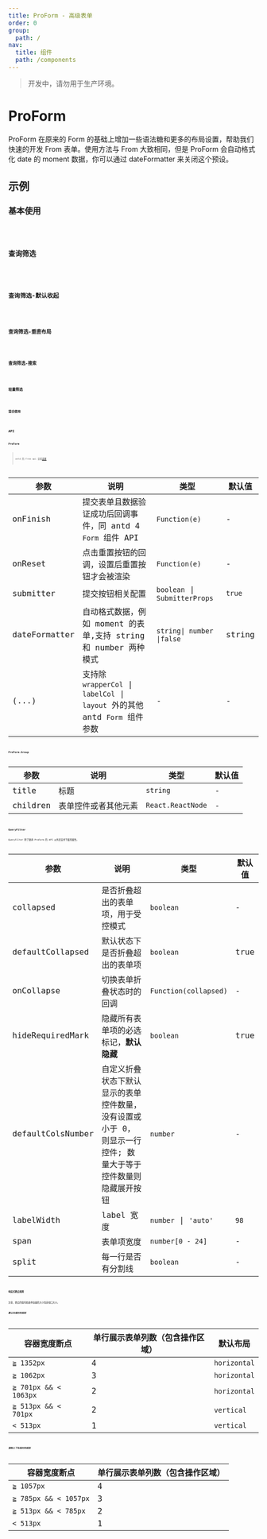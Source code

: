 ```yaml
---
title: ProForm - 高级表单
order: 0
group:
  path: /
nav:
  title: 组件
  path: /components
---
```


> 开发中，请勿用于生产环境。

# ProForm

ProForm 在原来的 Form 的基础上增加一些语法糖和更多的布局设置，帮助我们快速的开发 From 表单。使用方法与 From 大致相同，但是 ProForm 会自动格式化 date 的 moment 数据，你可以通过 dateFormatter 来关闭这个预设。

## 示例

### 基本使用

<code src="../demos/base.tsx" />

### 查询筛选

<code src="../demos/query-filter.tsx" />

### 查询筛选-默认收起

<code src="../demos/query-filter-collapsed.tsx" />

### 查询筛选-垂直布局

<code src="../demos/query-filter-vertical.tsx" />

### 查询筛选-搜索

<code src="../demos/search-filter.tsx" background="#f0f2f5"/>

### 轻量筛选

<code src="../demos/light-filter.tsx" />

### 混合使用

<code src="../demos/components-other.tsx" />

## API

### ProForm

> antd 的 From api 查看[这里](https://ant.design/components/form-cn/)

| 参数 | 说明 | 类型 | 默认值 |
| --- | --- | --- | --- |
| onFinish | 提交表单且数据验证成功后回调事件，同 antd 4 `Form` 组件 API | `Function(e)` | - |
| onReset | 点击重置按钮的回调，设置后重置按钮才会被渲染 | `Function(e)` | - |
| submitter | 提交按钮相关配置 | `boolean` \| `SubmitterProps` | `true` |
| dateFormatter | 自动格式数据，例如 moment 的表单,支持 string 和 number 两种模式 | `string\| number \|false` | string |
| (...) | 支持除 `wrapperCol` \| `labelCol` \| `layout` 外的其他 antd `Form` 组件参数 | - | - |

### ProForm.Group

| 参数     | 说明                 | 类型              | 默认值 |
| -------- | -------------------- | ----------------- | ------ |
| title    | 标题                 | `string`          | -      |
| children | 表单控件或者其他元素 | `React.ReactNode` | -      |

### QueryFilter

QueryFilter 除了继承 ProForm 的 API 以外还支持下面的属性。

| 参数 | 说明 | 类型 | 默认值 |
| --- | --- | --- | --- |
| collapsed | 是否折叠超出的表单项，用于受控模式 | `boolean` | - |
| defaultCollapsed | 默认状态下是否折叠超出的表单项 | `boolean` | true |
| onCollapse | 切换表单折叠状态时的回调 | `Function(collapsed)` | - |
| hideRequiredMark | 隐藏所有表单项的必选标记，**默认隐藏** | `boolean` | true |
| defaultColsNumber | 自定义折叠状态下默认显示的表单控件数量，没有设置或小于 0，则显示一行控件; 数量大于等于控件数量则隐藏展开按钮 | `number` | - |
| labelWidth | label 宽度 | `number` \| `'auto'` | `98` |
| span | 表单项宽度 | `number[0 - 24]` | - |
| split | 每一行是否有分割线 | `boolean` | - |

#### 响应式断点规则

注意，断点的值均指表单容器的大小而非视口大小。

##### 默认布局时的规则

| 容器宽度断点          | 单行展示表单列数（包含操作区域） | 默认布局     |
| --------------------- | -------------------------------- | ------------ |
| `≧ 1352px`            | 4                                | `horizontal` |
| `≧ 1062px`            | 3                                | `horizontal` |
| `≧ 701px && < 1063px` | 2                                | `horizontal` |
| `≧ 513px && < 701px`  | 2                                | `vertical`   |
| `< 513px`             | 1                                | `vertical`   |

##### 强制上下布局时的规则

| 容器宽度断点          | 单行展示表单列数（包含操作区域） |
| --------------------- | -------------------------------- |
| `≧ 1057px`            | 4                                |
| `≧ 785px && < 1057px` | 3                                |
| `≧ 513px && < 785px`  | 2                                |
| `< 513px`             | 1                                |
